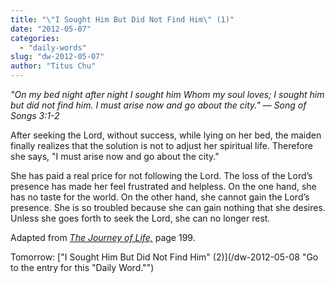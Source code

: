 ```yaml
---
title: "\"I Sought Him But Did Not Find Him\" (1)"
date: "2012-05-07"
categories: 
  - "daily-words"
slug: "dw-2012-05-07"
author: "Titus Chu"
---
```


_"On my bed night after night I sought him Whom my soul loves; I sought him but did not find him. I must arise now and go about the city." — Song of Songs 3:1-2_

After seeking the Lord, without success, while lying on her bed, the maiden finally realizes that the solution is not to adjust her spiritual life. Therefore she says, "I must arise now and go about the city."

She has paid a real price for not following the Lord. The loss of the Lord’s presence has made her feel frustrated and helpless. On the one hand, she has no taste for the world. On the other hand, she cannot gain the Lord’s presence. She is so troubled because she can gain nothing that she desires. Unless she goes forth to seek the Lord, she can no longer rest.

Adapted from _[The Journey of Life,](/book-journey "Go to the listing for this book.")_ page 199.

Tomorrow: ["I Sought Him But Did Not Find Him" (2)](/dw-2012-05-08 "Go to the entry for this "Daily Word."")
